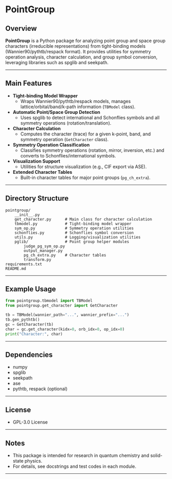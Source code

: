 # PointGroup

## Overview

**PointGroup** is a Python package for analyzing point group and space group characters (irreducible representations) from tight-binding models (Wannier90/pythtb/respack format). It provides utilities for symmetry operation analysis, character calculation, and group symbol conversion, leveraging libraries such as spglib and seekpath.

---

## Main Features

- **Tight-binding Model Wrapper**  
  - Wraps Wannier90/pythtb/respack models, manages lattice/orbital/band/k-path information (`TBModel` class).
- **Automatic Point/Space Group Detection**  
  - Uses spglib to detect international and Schonflies symbols and all symmetry operations (rotation/translation).
- **Character Calculation**  
  - Computes the character (trace) for a given k-point, band, and symmetry operation (`GetCharacter` class).
- **Symmetry Operation Classification**  
  - Classifies symmetry operations (rotation, mirror, inversion, etc.) and converts to Schonflies/international symbols.
- **Visualization Support**  
  - Utilities for structure visualization (e.g., CIF export via ASE).
- **Extended Character Tables**  
  - Built-in character tables for major point groups (`pg_ch_extra`).

---

## Directory Structure

```
pointgroup/
    __init__.py
    get_character.py      # Main class for character calculation
    tbmodel.py            # Tight-binding model wrapper
    sym_op.py             # Symmetry operation utilities
    schonflies.py         # Schonflies symbol conversion
    utils.py              # Logging/visualization utilities
    pglib/                # Point group helper modules
        judge_pg_sym_op.py
        output_manager.py
        pg_ch_extra.py    # Character tables
        transform.py
requirements.txt
README.md
```

---

## Example Usage

```python
from pointgroup.tbmodel import TBModel
from pointgroup.get_character import GetCharacter

tb = TBModel(wannier_path="...", wannier_prefix="...")
tb.gen_pythtb()
gc = GetCharacter(tb)
char = gc.get_character(kidx=0, orb_idx=0, op_idx=0)
print("Character:", char)
```

---

## Dependencies
- numpy
- spglib
- seekpath
- ase
- pythtb, respack (optional)

---

## License
- GPL-3.0 License

---

## Notes
- This package is intended for research in quantum chemistry and solid-state physics.
- For details, see docstrings and test codes in each module.

---

